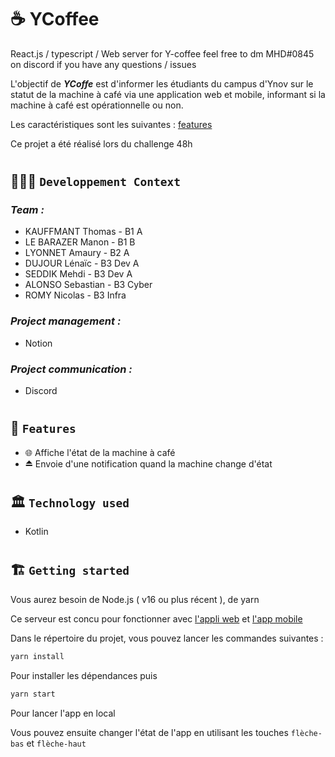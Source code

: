 # ☕ YCoffee

React.js / typescript / Web server for Y-coffee
feel free to dm MHD#0845 on discord if you have any questions / issues

L'objectif de **_YCoffe_** est d'informer les étudiants du campus d'Ynov sur le statut de la machine à café via une application web et mobile, informant si la machine à café est opérationnelle ou non.

Les caractéristiques sont les suivantes : [features](#-features)

Ce projet a été réalisé lors du challenge 48h

#

## 🧑🏽‍💻 `Developpement Context`

### _Team :_

- KAUFFMANT Thomas - B1 A
- LE BARAZER Manon - B1 B
- LYONNET Amaury - B2 A
- DUJOUR Lénaïc - B3 Dev A
- SEDDIK Mehdi - B3 Dev A
- ALONSO Sebastian - B3 Cyber
- ROMY Nicolas - B3 Infra

### _Project management :_

- Notion

### _Project communication :_

- Discord

#

## 🧱 `Features`

- 🌐 Affiche l'état de la machine à café
- ⏏️ Envoie d'une notification quand la machine change d'état

#

## 🏛️ `Technology used`

- Kotlin

#

## 🏗️ `Getting started`

Vous aurez besoin de Node.js ( v16 ou plus récent ), de yarn

Ce serveur est concu pour fonctionner avec [l'appli web](https://github.com/Challenge-48h-Ynov-coffeeUP/web-app) et [l'app mobile](https://github.com/Challenge-48h-Ynov-coffeeUP/mobile-app)

Dans le répertoire du projet, vous pouvez lancer les commandes suivantes :

```md
yarn install
``` 
Pour installer les dépendances
puis
```md
yarn start
``` 
Pour lancer l'app en local

Vous pouvez ensuite changer l'état de l'app en utilisant les touches `flèche-bas` et `flèche-haut`

